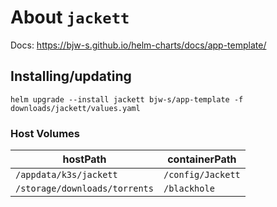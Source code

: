 About `jackett`
===
Docs: https://bjw-s.github.io/helm-charts/docs/app-template/


Installing/updating
---

```shell
helm upgrade --install jackett bjw-s/app-template -f downloads/jackett/values.yaml
```

### Host Volumes

| hostPath                      | containerPath     |
|-------------------------------|-------------------|
| `/appdata/k3s/jackett`        | `/config/Jackett` |
| `/storage/downloads/torrents` | `/blackhole`      |
